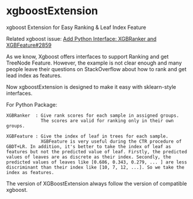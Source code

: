 # xgboostExtension
xgboost Extension for Easy Ranking &amp; Leaf Index Feature

Related xgboost issue: [Add Python Interface: XGBRanker and XGBFeature#2859](https://github.com/dmlc/xgboost/issues/2859)

As we know, Xgboost offers interfaces to support Ranking and get TreeNode Feature.
However, the example is not clear enough and many people leave their questions on StackOverflow about how to rank and get lead index as features.

Now xgboostExtension is designed to make it easy with sklearn-style interfaces.


For Python Package:

    XGBRanker  : Give rank scores for each sample in assigned groups. 
                 The scores are valid for ranking only in their own groups. 

    XGBFeature : Give the index of leaf in trees for each sample. 
                 XGBFeature is very useful during the CTR procedure of GBDT+LR. In addition, it's better to take the index of leaf as features but not the predicted value of leaf. Firstly, the predicted values of leaves are as discrete as their index. Secondly, the predicted values of leaves like [0.686, 0.343, 0.279, ... ] are less discriminant than their index like [10, 7, 12, ...]. So we take the index as features. 


The version of XGBoostExtension always follow the version of compatible xgboost.
